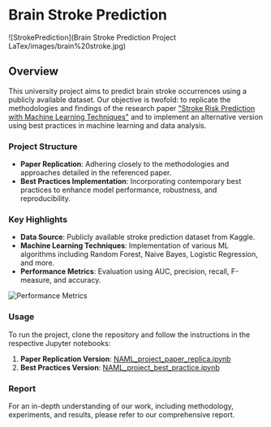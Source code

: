 # Brain Stroke Prediction

![StrokePrediction](Brain Stroke Prediction Project LaTex/images/brain%20stroke.jpg)

## Overview
This university project aims to predict brain stroke occurrences using a publicly available dataset. Our objective is twofold: to replicate the methodologies and findings of the research paper ["Stroke Risk Prediction with Machine Learning Techniques"](https://doi.org/10.3390/s22134670) and to implement an alternative version using best practices in machine learning and data analysis.

### Project Structure
- **Paper Replication**: Adhering closely to the methodologies and approaches detailed in the referenced paper.
- **Best Practices Implementation**: Incorporating contemporary best practices to enhance model performance, robustness, and reproducibility.

### Key Highlights
- **Data Source**: Publicly available stroke prediction dataset from Kaggle.
- **Machine Learning Techniques**: Implementation of various ML algorithms including Random Forest, Naive Bayes, Logistic Regression, and more.
- **Performance Metrics**: Evaluation using AUC, precision, recall, F-measure, and accuracy.

![Performance Metrics](images/model_performance.png)

### Usage
To run the project, clone the repository and follow the instructions in the respective Jupyter notebooks:

1. **Paper Replication Version**: [NAML_project_paper_replica.ipynb](NAML_project_paper_replica.ipynb)
2. **Best Practices Version**: [NAML_project_best_practice.ipynb](NAML_project_best_practice.ipynb)

### Report
For an in-depth understanding of our work, including methodology, experiments, and results, please refer to our comprehensive report.

